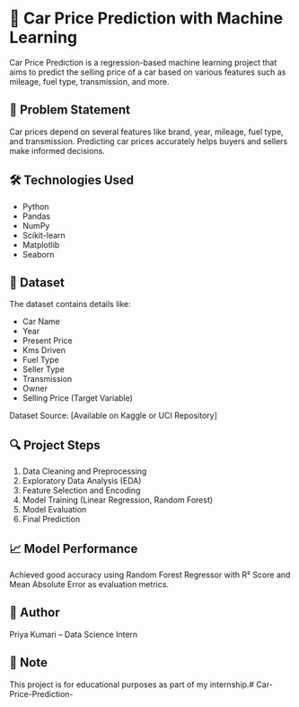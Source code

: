 # 🚗 Car Price Prediction with Machine Learning

Car Price Prediction is a regression-based machine learning project that aims to predict the selling price of a car based on various features such as mileage, fuel type, transmission, and more.

## 📌 Problem Statement
Car prices depend on several features like brand, year, mileage, fuel type, and transmission. Predicting car prices accurately helps buyers and sellers make informed decisions.

## 🛠️ Technologies Used
- Python
- Pandas
- NumPy
- Scikit-learn
- Matplotlib
- Seaborn

## 📂 Dataset
The dataset contains details like:
- Car Name
- Year
- Present Price
- Kms Driven
- Fuel Type
- Seller Type
- Transmission
- Owner
- Selling Price (Target Variable)

Dataset Source: [Available on Kaggle or UCI Repository]

## 🔍 Project Steps
1. Data Cleaning and Preprocessing
2. Exploratory Data Analysis (EDA)
3. Feature Selection and Encoding
4. Model Training (Linear Regression, Random Forest)
5. Model Evaluation
6. Final Prediction

## 📈 Model Performance
Achieved good accuracy using Random Forest Regressor with R² Score and Mean Absolute Error as evaluation metrics.

## 🧠 Author
Priya Kumari – Data Science Intern

## 📌 Note
This project is for educational purposes as part of my internship.# Car-Price-Prediction-
